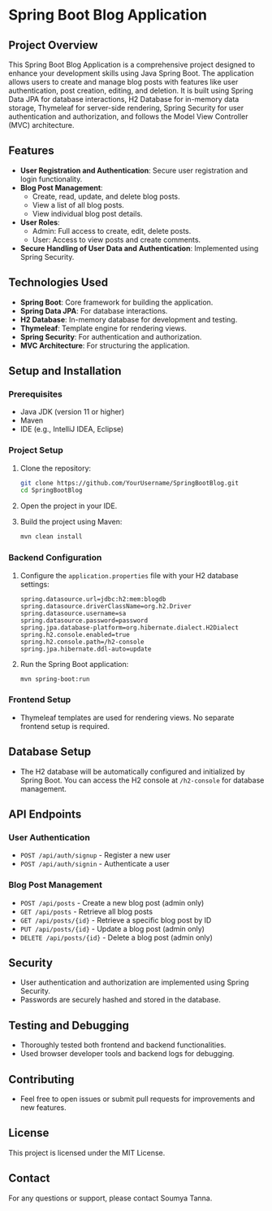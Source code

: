 # Spring Boot Blog Application

## Project Overview
This Spring Boot Blog Application is a comprehensive project designed to enhance your development skills using Java Spring Boot. The application allows users to create and manage blog posts with features like user authentication, post creation, editing, and deletion. It is built using Spring Data JPA for database interactions, H2 Database for in-memory data storage, Thymeleaf for server-side rendering, Spring Security for user authentication and authorization, and follows the Model View Controller (MVC) architecture.

## Features
- **User Registration and Authentication**: Secure user registration and login functionality.
- **Blog Post Management**: 
  - Create, read, update, and delete blog posts.
  - View a list of all blog posts.
  - View individual blog post details.
- **User Roles**:
  - Admin: Full access to create, edit, delete posts.
  - User: Access to view posts and create comments.
- **Secure Handling of User Data and Authentication**: Implemented using Spring Security.

## Technologies Used
- **Spring Boot**: Core framework for building the application.
- **Spring Data JPA**: For database interactions.
- **H2 Database**: In-memory database for development and testing.
- **Thymeleaf**: Template engine for rendering views.
- **Spring Security**: For authentication and authorization.
- **MVC Architecture**: For structuring the application.

## Setup and Installation

### Prerequisites
- Java JDK (version 11 or higher)
- Maven
- IDE (e.g., IntelliJ IDEA, Eclipse)

### Project Setup
1. Clone the repository:
    ```sh
    git clone https://github.com/YourUsername/SpringBootBlog.git
    cd SpringBootBlog
    ```

2. Open the project in your IDE.

3. Build the project using Maven:
    ```sh
    mvn clean install
    ```

### Backend Configuration
1. Configure the `application.properties` file with your H2 database settings:
    ```properties
    spring.datasource.url=jdbc:h2:mem:blogdb
    spring.datasource.driverClassName=org.h2.Driver
    spring.datasource.username=sa
    spring.datasource.password=password
    spring.jpa.database-platform=org.hibernate.dialect.H2Dialect
    spring.h2.console.enabled=true
    spring.h2.console.path=/h2-console
    spring.jpa.hibernate.ddl-auto=update
    ```

2. Run the Spring Boot application:
    ```sh
    mvn spring-boot:run
    ```

### Frontend Setup
- Thymeleaf templates are used for rendering views. No separate frontend setup is required.

## Database Setup
- The H2 database will be automatically configured and initialized by Spring Boot. You can access the H2 console at `/h2-console` for database management.

## API Endpoints

### User Authentication
- `POST /api/auth/signup` - Register a new user
- `POST /api/auth/signin` - Authenticate a user

### Blog Post Management
- `POST /api/posts` - Create a new blog post (admin only)
- `GET /api/posts` - Retrieve all blog posts
- `GET /api/posts/{id}` - Retrieve a specific blog post by ID
- `PUT /api/posts/{id}` - Update a blog post (admin only)
- `DELETE /api/posts/{id}` - Delete a blog post (admin only)

## Security
- User authentication and authorization are implemented using Spring Security.
- Passwords are securely hashed and stored in the database.

## Testing and Debugging
- Thoroughly tested both frontend and backend functionalities.
- Used browser developer tools and backend logs for debugging.

## Contributing
- Feel free to open issues or submit pull requests for improvements and new features.

## License
This project is licensed under the MIT License.

## Contact
For any questions or support, please contact Soumya Tanna.
